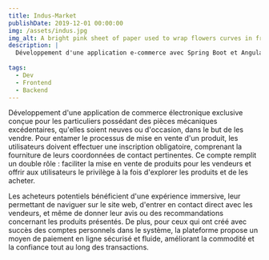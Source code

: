 ```yaml
---
title: Indus-Market
publishDate: 2019-12-01 00:00:00
img: /assets/indus.jpg
img_alt: A bright pink sheet of paper used to wrap flowers curves in front of rich blue background
description: |
  Développement d'une application e-commerce avec Spring Boot et Angular
  
tags:
  - Dev
  - Frontend
  - Backend
---
```


Développement d'une application de commerce électronique exclusive conçue pour les particuliers possédant des pièces mécaniques excédentaires, qu'elles soient neuves ou d'occasion, dans le but de les vendre. Pour entamer le processus de mise en vente d'un produit, les utilisateurs doivent effectuer une inscription obligatoire, comprenant la fourniture de leurs coordonnées de contact pertinentes. Ce compte remplit un double rôle : faciliter la mise en vente de produits pour les vendeurs et offrir aux utilisateurs le privilège à la fois d'explorer les produits et de les acheter.

Les acheteurs potentiels bénéficient d'une expérience immersive, leur permettant de naviguer sur le site web, d'entrer en contact direct avec les vendeurs, et même de donner leur avis ou des recommandations concernant les produits présentés. De plus, pour ceux qui ont créé avec succès des comptes personnels dans le système, la plateforme propose un moyen de paiement en ligne sécurisé et fluide, améliorant la commodité et la confiance tout au long des transactions.